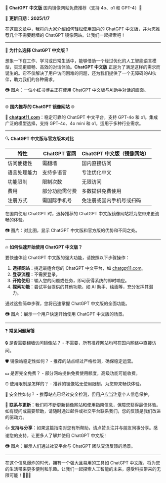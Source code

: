 🌟 **ChatGPT 中文版** 国内镜像网站免费推荐（支持 4o、o1 和 GPT-4）🌟

📆 **更新日期：2025/1/7**

在这篇文章中，我将向大家介绍如何轻松使用国内的 ChatGPT 中文版，并为您推荐几个不需要翻墙的 ChatGPT 镜像网站。让我们一起探索吧！

---

🌟 **为什么选择 ChatGPT 中文版？**

想象一下在工作、学习或日常生活中，能够借助一个经过优化的人工智能语言模型，实现更顺畅、高效的对话体验。**ChatGPT 中文版** 正是为了满足这样的需求而诞生的。它不仅解决了用户访问困难的问题，还为我们提供了一个无障碍的AI伙伴，助力我们的各种需求。

📷 图片：一位小红书博主正在使用 ChatGPT 中文版与AI助手对话的画面。

---

🌐 **国内推荐的 ChatGPT 镜像网站** 🌐

🚀 **[chatgpt11.com](https://chatgpt11.us.kg/#/chat)**：稳定可靠的 ChatGPT 中文平台，支持 GPT-4o 和 o1。集成广泛的模型选择，支持 GPT-4o、4o mini 和 o1，适用于多种行业需求。




---

🔍 **ChatGPT 中文版与官方版本对比**

| 特性         | ChatGPT 官网               | ChatGPT 中文版（镜像网站）       |
|--------------|----------------------------|-----------------------------------|
| 访问便捷性 | 需翻墙                     | 国内直接访问                     |
| 语言处理能力 | 支持多语言                 | 专注优化中文                     |
| 功能限制     | 限制次数                   | 无限访问                         |
| 费用         | 部分功能需付费             | 多数提供免费使用                 |
| 注册方式     | 需国际手机号               | 免注册或国内手机号或扫码                 |

在国内使用 ChatGPT 时，选择推荐的 ChatGPT 中文版镜像网站将为您带来更流畅的体验。

📷 图片：对比图，显示 ChatGPT 中文版和官方版的优势和不同之处。

---

🔥 **如何快速开始使用 ChatGPT 中文版？**

要快速体验 ChatGPT 中文版的强大功能，请按照以下步骤操作：

1. **选择网站**：挑选最适合您的 ChatGPT 中文平台，如 [chatgpt11.com](https://chatgpt11.us.kg/#/chat)。
2. **登录流程**：不需要登录。
3. **开始使用**：输入您的问题或任务，即可获得系统的即时响应。
4. **探索功能**：尝试平台提供的其他功能，如 AI 助手、绘画等，充分发挥其潜力。

通过这些简单步骤，您将迅速掌握 ChatGPT 中文版的全面功能。

📷 图片：展示一个用户快速开始使用 ChatGPT 中文版的场景。

---

❓ **常见问题解答**

🔒 是否需要翻墙访问镜像站？ - 不需要，所有推荐网站均可在国内网络中直接访问。

🛡️ 镜像站稳定性如何？ - 推荐的站点经过严格检测，确保稳定运营。

💵 是否完全免费？ - 部分网站提供免费使用额度，高级功能可能收费。

⏰ 使用限制是怎样的？ - 推荐的镜像站无使用限制，为您带来畅快体验。

🔐 安全性如何？ - 推荐站点已经过安全检测，但用户应当注意个人信息保护。

📧 **联系与更新**：我们将不断更新镜像网站和使用指南信息，保障您获得最佳体验。如有疑问或需要帮助，请随时通过邮件或社交平台联系我们，您的反馈是我们改进的驱动力。

👍 **支持与分享**：如果这篇指南对您有所帮助，请点赞关注并与朋友同事分享。感谢您的支持，让更多人了解并使用 ChatGPT 中文版！

📷 图片：展示人们通过社交平台与 ChatGPT 团队交流反馈的场景。

---

在这个信息爆炸的时代，拥有一个强大且易用的工具如 ChatGPT 中文版，将为您的生活带来更多便利和乐趣。让我们一起探索人工智能的未来，感受科技带来的无限可能！🚀🤖✨

